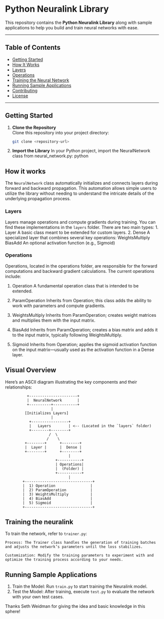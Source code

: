 # Python Neuralink Library

This repository contains the **Python Neuralink Library** along with sample applications to help you build and train neural networks with ease.

---

## Table of Contents

- [Getting Started](#getting-started)
- [How It Works](#how-it-works)
- [Layers](#layers)
- [Operations](#operations)
- [Training the Neural Network](#training-the-neural-network)
- [Running Sample Applications](#running-sample-applications)
- [Contributing](#contributing)
- [License](#license)

---

## Getting Started

1. **Clone the Repository**  
   Clone this repository into your project directory:
   ```bash
   git clone <repository-url>
2. **Import the Library** In your Python project, import the NeuralNetwork class from neural_network.py:
python

## How it works
The `NeuralNetwork` class automatically initializes and connects layers during forward and backward propagation. This automation allows simple users to utilize the library without needing to understand the intricate details of the underlying propagation process.
### Layers
Layers manage operations and compute gradients during training. You can find these implementations in the `layers` folder. There are two main types:
    1. Layer A basic class meant to be extended for custom layers.
    2. Dense A specialized layer that combines several key operations:
        WeightsMultiply
        BiasAdd
        An optional activation function (e.g., Sigmoid)

### Operations
Operations, located in the operations folder, are responsible for the forward computations and backward gradient calculations. The current operations include:

1.    Operation A fundamental operation class that is intended to be extended.

2.    ParamOperation Inherits from Operation; this class adds the ability to work with parameters and compute gradients.

3.    WeightsMultiply Inherits from ParamOperation; creates weight matrices and multiplies them with the input matrix.

4.    BiasAdd Inherits from ParamOperation; creates a bias matrix and adds it to the input matrix, typically following WeightsMultiply.

5.    Sigmoid Inherits from Operation; applies the sigmoid activation function on the input matrix—usually used as the activation function in a Dense layer.

## Visual Overview
Here’s an ASCII diagram illustrating the key components and their relationships:
```
          +----------------------+
          |  NeuralNetwork       |
          +----------+-----------+
                     |
         [Initializes Layers]
                     |
           +-----------------+
           |   Layers        | <-- (Located in the `layers` folder)
           +--------+--------+
                    /  \
                   /    \
         +--------+      +--------+
         |  Layer |      |  Dense |
         +--------+      +--------+
                             |
                       +-----------+
                       | Operations|
                       |  (Folder) |
                       +-----------+
                             |
        +-------------------------------+
        |  1) Operation                |
        |  2) ParamOperation           |
        |  3) WeightsMultiply          |
        |  4) BiasAdd                  |
        |  5) Sigmoid                  |
        +-------------------------------+
```
## Training the neuralink
To train the network, refer to `trainer.py`:

    Process: The Trainer class handles the generation of training batches and adjusts the network’s parameters until the loss stabilizes.

    Customization: Modify the training parameters to experiment with and optimize the training process according to your needs.

## Running Sample Applications
1. Train the Model: Run `train.py` to start training the Neuralink model.
2. Test the Model: After training, execute `test.py` to evaluate the network with your own test cases.

Thanks Seth Weidman for giving the idea and basic knowledge in this sphere!

